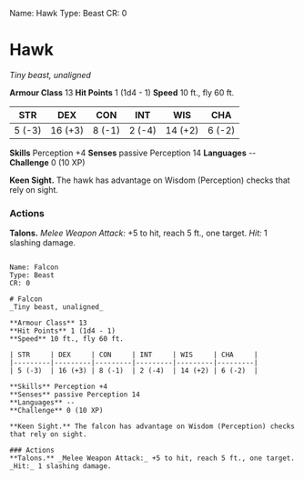 Name: Hawk
Type: Beast
CR: 0

# Hawk
_Tiny beast, unaligned_

**Armour Class** 13
**Hit Points** 1 (1d4 - 1)
**Speed** 10 ft., fly 60 ft.

| STR     | DEX     | CON     | INT     | WIS     | CHA     |
|---------|---------|---------|---------|---------|---------|
| 5 (-3)  | 16 (+3) | 8 (-1)  | 2 (-4)  | 14 (+2) | 6 (-2)  |  

**Skills** Perception +4
**Senses** passive Perception 14
**Languages** --
**Challenge** 0 (10 XP)

**Keen Sight.** The hawk has advantage on Wisdom (Perception) checks that rely on sight.

### Actions 
**Talons.** _Melee Weapon Attack:_ +5 to hit, reach 5 ft., one target. _Hit:_ 1 slashing damage. 
```

Name: Falcon
Type: Beast
CR: 0

# Falcon
_Tiny beast, unaligned_

**Armour Class** 13
**Hit Points** 1 (1d4 - 1)
**Speed** 10 ft., fly 60 ft.

| STR     | DEX     | CON     | INT     | WIS     | CHA     |
|---------|---------|---------|---------|---------|---------|
| 5 (-3)  | 16 (+3) | 8 (-1)  | 2 (-4)  | 14 (+2) | 6 (-2)  |  

**Skills** Perception +4
**Senses** passive Perception 14
**Languages** --
**Challenge** 0 (10 XP)

**Keen Sight.** The falcon has advantage on Wisdom (Perception) checks that rely on sight.

### Actions 
**Talons.** _Melee Weapon Attack:_ +5 to hit, reach 5 ft., one target. _Hit:_ 1 slashing damage.